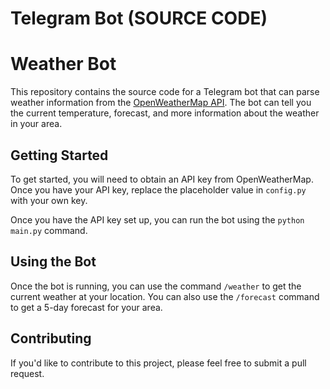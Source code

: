 # Telegram Bot (SOURCE CODE)
# Weather Bot

This repository contains the source code for a Telegram bot that can parse weather information from the [OpenWeatherMap API](https://openweathermap.org/api). The bot can tell you the current temperature, forecast, and more information about the weather in your area.

## Getting Started

To get started, you will need to obtain an API key from OpenWeatherMap. Once you have your API key, replace the placeholder value in `config.py` with your own key.

Once you have the API key set up, you can run the bot using the `python main.py` command.

## Using the Bot

Once the bot is running, you can use the command `/weather` to get the current weather at your location. You can also use the `/forecast` command to get a 5-day forecast for your area.

## Contributing

If you'd like to contribute to this project, please feel free to submit a pull request.
